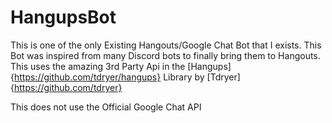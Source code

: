 # HangupsBot
This is one of the only Existing Hangouts/Google Chat Bot that I exists. This Bot was inspired from many Discord bots to finally bring them to Hangouts.
This uses the amazing 3rd Party Api in the [Hangups]{https://github.com/tdryer/hangups} Library by [Tdryer]{https://github.com/tdryer}

This does not use the Official Google Chat API




